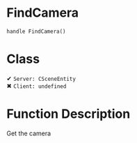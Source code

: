 # FindCamera
```
handle FindCamera()
```
# Class
✔ `Server: CSceneEntity`  
✖ `Client: undefined`  

# Function Description
Get the camera
